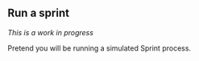 ## Run a sprint

_This is a work in progress_

Pretend you will be running a simulated Sprint process.